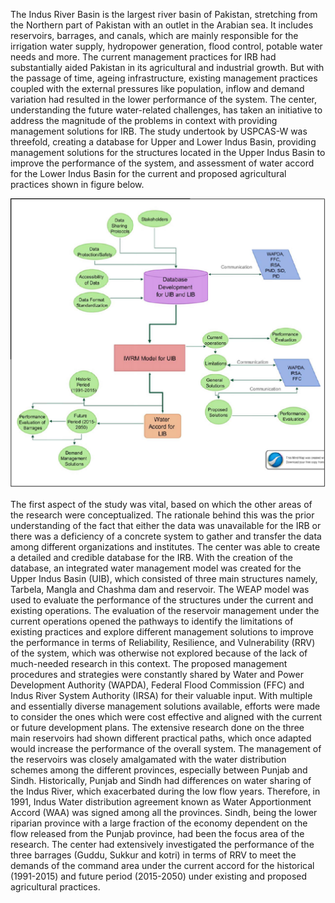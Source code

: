 The Indus River Basin is the largest river basin of Pakistan, stretching from the Northern part of Pakistan with an outlet in the Arabian sea. It includes reservoirs, barrages, and canals, which are mainly responsible for the irrigation water supply, hydropower generation, flood control, potable water needs and more. The current management practices for IRB had substantially aided Pakistan in its agricultural and industrial growth. But with the passage of time, ageing infrastructure, existing management practices coupled with the external pressures like population, inflow and demand variation had resulted in the lower performance of the system. The center, understanding the future water-related challenges, has taken an initiative to address the magnitude of the problems in context with providing management solutions for IRB.
The study undertook by USPCAS-W was threefold, creating a database for Upper and Lower Indus Basin, providing management solutions for the structures located in the Upper Indus Basin to improve the performance of the system, and assessment of water accord for the Lower Indus Basin for the current and proposed agricultural practices shown in figure below.

![Scope of Research](https://github.com/Rafique89/Indus-River-Basin-Water-Management-Modeling-and-Decision-Support/blob/master/Figures/Scope%20of%20Research.png)

The first aspect of the study was vital, based on which the other areas of the research were conceptualized. The rationale behind this was the prior understanding of the fact that either the data was unavailable for the IRB or there was a deficiency of a concrete system to gather and transfer the data among different organizations and institutes. The center was able to create a detailed and credible database for the IRB. With the creation of the database, an integrated water management model was created for the Upper Indus Basin (UIB), which consisted of three main structures namely, Tarbela, Mangla and Chashma dam and reservoir. The WEAP model was used to evaluate the performance of the structures under the current and existing operations. The evaluation of the reservoir management under the current operations opened the pathways to identify the limitations of existing practices and explore different management solutions to improve the performance in terms of Reliability, Resilience, and Vulnerability (RRV) of the system, which was otherwise not explored because of the lack of much-needed research in this context. The proposed management procedures and strategies were constantly shared by Water and Power Development Authority (WAPDA), Federal Flood Commission (FFC) and Indus River System Authority (IRSA) for their valuable input. With multiple and essentially diverse management solutions available, efforts were made to consider the ones which were cost effective and aligned with the current or future development plans. The extensive research done on the three main reservoirs had shown different practical paths, which once adapted would increase the performance of the overall system. The management of the reservoirs was closely amalgamated with the water distribution schemes among the different provinces, especially between Punjab and Sindh. Historically, Punjab and Sindh had differences on water sharing of the Indus River, which exacerbated during the low flow years. Therefore, in 1991, Indus Water distribution agreement known as Water Apportionment Accord (WAA) was signed among all the provinces. Sindh, being the lower riparian province with a large fraction of the economy dependent on the flow released from the Punjab province, had been the focus area of the research. The center had extensively investigated the performance of the three barrages (Guddu, Sukkur and kotri) in terms of RRV to meet the demands of the command area under the current accord for the historical (1991-2015) and future period (2015-2050) under existing and proposed agricultural practices. 


 
  
   
  
  
   
   
  
 
 
